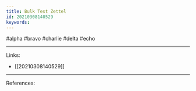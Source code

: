 ```yaml
---
title: Bulk Test Zettel
id: 20210308140529
keywords:
---
```

#alpha #bravo #charlie #delta #echo

---
Links:

- [[20210308140529]]

---
References:
